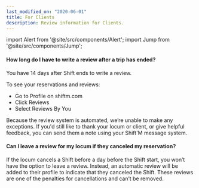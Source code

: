 ```yaml
---
last_modified_on: "2020-06-01"
title: For Clients
description: Review information for Clients.
---
```


import Alert from '@site/src/components/Alert';
import Jump from '@site/src/components/Jump';

#### How long do I have to write a review after a trip has ended?
You have 14 days after Shift ends to write a review.

To see your reservations and reviews:
* Go to Profile on shiftm.com
* Click Reviews
* Select Reviews By You

Because the review system is automated, we’re unable to make any exceptions. If you'd still like to thank your locum or client, or give helpful feedback, you can send them a note using your Shift'M message system.

#### Can I leave a review for my locum if they canceled my reservation?
If the locum cancels a Shift before a day before the Shift start, you won’t have the option to leave a review. Instead, an automatic review will be added to their profile to indicate that they canceled the Shift. These reviews are one of the penalties for cancellations and can’t be removed.


[docs.sinks]: /docs/reference/sinks/
[pages.components]: /components/
[urls.vector_bug_issues]: https://github.com/timberio/vector/issues?q=is%3Aopen+is%3Aissue+label%3A%22type%3A+bug%22
